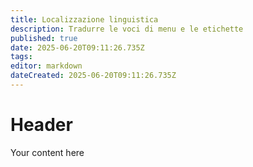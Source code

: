 ```yaml
---
title: Localizzazione linguistica
description: Tradurre le voci di menu e le etichette
published: true
date: 2025-06-20T09:11:26.735Z
tags: 
editor: markdown
dateCreated: 2025-06-20T09:11:26.735Z
---
```


# Header
Your content here